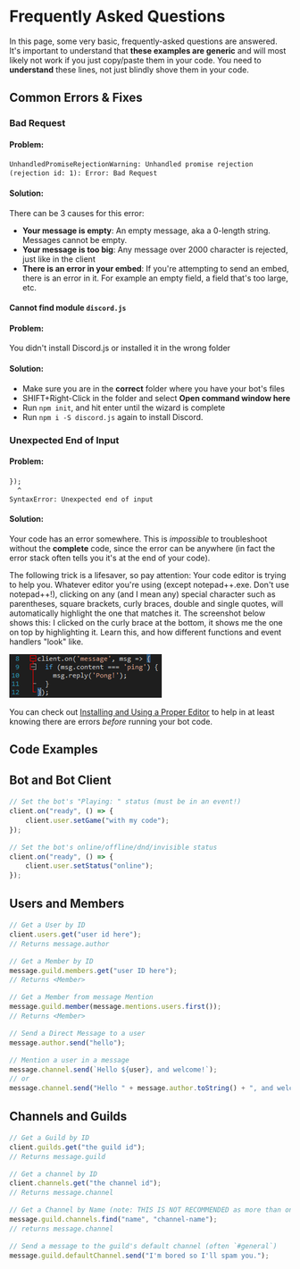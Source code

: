 # Frequently Asked Questions

In this page, some very basic, frequently-asked questions are answered. It's important to understand that **these examples are generic** and will most likely not work if you just copy/paste them in your code. You need to **understand** these lines, not just blindly shove them in your code.

## Common Errors & Fixes

### Bad Request

#### Problem:

```
UnhandledPromiseRejectionWarning: Unhandled promise rejection (rejection id: 1): Error: Bad Request
```

#### Solution:

There can be 3 causes for this error:

* **Your message is empty**: An empty message, aka a 0-length string. Messages cannot be empty.
* **Your message is too big**: Any message over 2000 character is rejected, just like in the client
* **There is an error in your embed**: If you're attempting to send an embed, there is an error in it. For example an empty field, a field that's too large, etc.

#### Cannot find module `discord.js`

#### Problem:

You didn't install Discord.js or installed it in the wrong folder

#### Solution:

* Make sure you are in the **correct** folder where you have your bot's files
* SHIFT+Right-Click in the folder and select **Open command window here**
* Run `npm init`, and hit enter until the wizard is complete
* Run `npm i -S discord.js` again to install Discord.

### Unexpected End of Input

#### Problem:

```
});
  ^
SyntaxError: Unexpected end of input
```

#### Solution:

Your code has an error somewhere. This is _impossible_ to troubleshoot without the **complete** code, since the error can be anywhere \(in fact the error stack often tells you it's at the end of your code\).

The following trick is a lifesaver, so pay attention: Your code editor is trying to help you. Whatever editor you're using \(except notepad++.exe. Don't use notepad++!\), clicking on any \(and I mean any\) special character such as parentheses, square brackets, curly braces, double and single quotes, will automatically highlight the one that matches it. The screenshot below shows this: I clicked on the curly brace at the bottom, it shows me the one on top by highlighting it. Learn this, and how different functions and event handlers "look" like.

![](assets/editorhelp.png)

You can check out [Installing and Using a Proper Editor](/getting-started/installing_and_using_a_proper_editor.md) to help in at least knowing there are errors _before_ running your bot code.

## Code Examples

## Bot and Bot Client

```js
// Set the bot's "Playing: " status (must be in an event!)
client.on("ready", () => {
    client.user.setGame("with my code");
});
```

```js
// Set the bot's online/offline/dnd/invisible status
client.on("ready", () => {
    client.user.setStatus("online");
});
```

## Users and Members

```js
// Get a User by ID
client.users.get("user id here");
// Returns message.author
```

```js
// Get a Member by ID
message.guild.members.get("user ID here");
// Returns <Member>
```

```js
// Get a Member from message Mention
message.guild.member(message.mentions.users.first());
// Returns <Member>
```

```js
// Send a Direct Message to a user
message.author.send("hello");
```

```js
// Mention a user in a message
message.channel.send(`Hello ${user}, and welcome!`);
// or
message.channel.send("Hello " + message.author.toString() + ", and welcome!");
```

## Channels and Guilds

```js
// Get a Guild by ID
client.guilds.get("the guild id");
// Returns message.guild
```

```js
// Get a channel by ID
client.channels.get("the channel id");
// Returns message.channel
```

```js
// Get a Channel by Name (note: THIS IS NOT RECOMMENDED as more than one channel can have the same name!)
message.guild.channels.find("name", "channel-name");
// returns message.channel
```

```js
// Send a message to the guild's default channel (often `#general`)
message.guild.defaultChannel.send("I'm bored so I'll spam you.");
```
